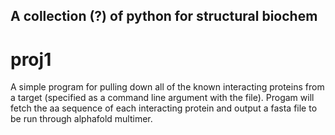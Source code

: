 ## A collection (?) of python for structural biochem 

# proj1

A simple program for pulling down all of the known interacting proteins from a target (specified as a command line argument with the file).
Progam will fetch the aa sequence of each interacting protein and output a fasta file to be run through alphafold multimer. 